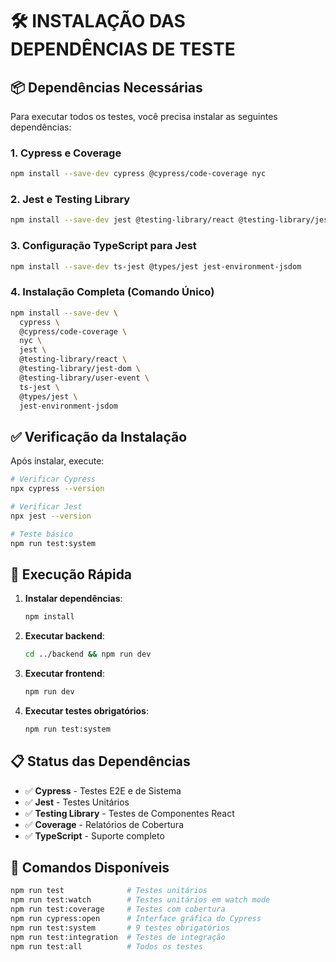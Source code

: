 # 🛠️ INSTALAÇÃO DAS DEPENDÊNCIAS DE TESTE

## 📦 Dependências Necessárias

Para executar todos os testes, você precisa instalar as seguintes dependências:

### 1. Cypress e Coverage

```bash
npm install --save-dev cypress @cypress/code-coverage nyc
```

### 2. Jest e Testing Library

```bash
npm install --save-dev jest @testing-library/react @testing-library/jest-dom @testing-library/user-event
```

### 3. Configuração TypeScript para Jest

```bash
npm install --save-dev ts-jest @types/jest jest-environment-jsdom
```

### 4. Instalação Completa (Comando Único)

```bash
npm install --save-dev \
  cypress \
  @cypress/code-coverage \
  nyc \
  jest \
  @testing-library/react \
  @testing-library/jest-dom \
  @testing-library/user-event \
  ts-jest \
  @types/jest \
  jest-environment-jsdom
```

## ✅ Verificação da Instalação

Após instalar, execute:

```bash
# Verificar Cypress
npx cypress --version

# Verificar Jest
npx jest --version

# Teste básico
npm run test:system
```

## 🚀 Execução Rápida

1. **Instalar dependências**:

    ```bash
    npm install
    ```

2. **Executar backend**:

    ```bash
    cd ../backend && npm run dev
    ```

3. **Executar frontend**:

    ```bash
    npm run dev
    ```

4. **Executar testes obrigatórios**:
    ```bash
    npm run test:system
    ```

## 📋 Status das Dependências

-   ✅ **Cypress** - Testes E2E e de Sistema
-   ✅ **Jest** - Testes Unitários
-   ✅ **Testing Library** - Testes de Componentes React
-   ✅ **Coverage** - Relatórios de Cobertura
-   ✅ **TypeScript** - Suporte completo

## 🔧 Comandos Disponíveis

```bash
npm run test              # Testes unitários
npm run test:watch        # Testes unitários em watch mode
npm run test:coverage     # Testes com cobertura
npm run cypress:open      # Interface gráfica do Cypress
npm run test:system       # 9 testes obrigatórios
npm run test:integration  # Testes de integração
npm run test:all          # Todos os testes
```
